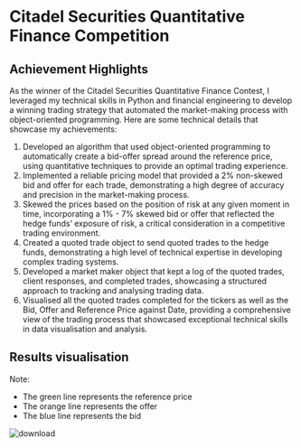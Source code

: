 # Citadel Securities Quantitative Finance Competition


## Achievement Highlights

As the winner of the Citadel Securities Quantitative Finance Contest, I leveraged my technical skills in Python and financial engineering to develop a winning trading strategy that automated the market-making process with object-oriented programming. Here are some technical details that showcase my achievements:

1. Developed an algorithm that used object-oriented programming to automatically create a bid-offer spread around the reference price, using quantitative techniques to provide an optimal trading experience.
2. Implemented a reliable pricing model that provided a 2% non-skewed bid and offer for each trade, demonstrating a high degree of accuracy and precision in the market-making process.
3. Skewed the prices based on the position of risk at any given moment in time, incorporating a 1% - 7% skewed bid or offer that reflected the hedge funds’ exposure of risk, a critical consideration in a competitive trading environment.
4. Created a quoted trade object to send quoted trades to the hedge funds, demonstrating a high level of technical expertise in developing complex trading systems.
5. Developed a market maker object that kept a log of the quoted trades, client responses, and completed trades, showcasing a structured approach to tracking and analysing trading data.
6. Visualised all the quoted trades completed for the tickers as well as the Bid, Offer and Reference Price against Date, providing a comprehensive view of the trading process that showcased exceptional technical skills in data visualisation and analysis.


## Results visualisation
Note: 
- The green line represents the reference price
- The orange line represents the offer
- The blue line represents the bid

![download](https://user-images.githubusercontent.com/82934216/223185239-e5223bd3-cd85-4244-a401-bbbc1bb3f2d4.png)
